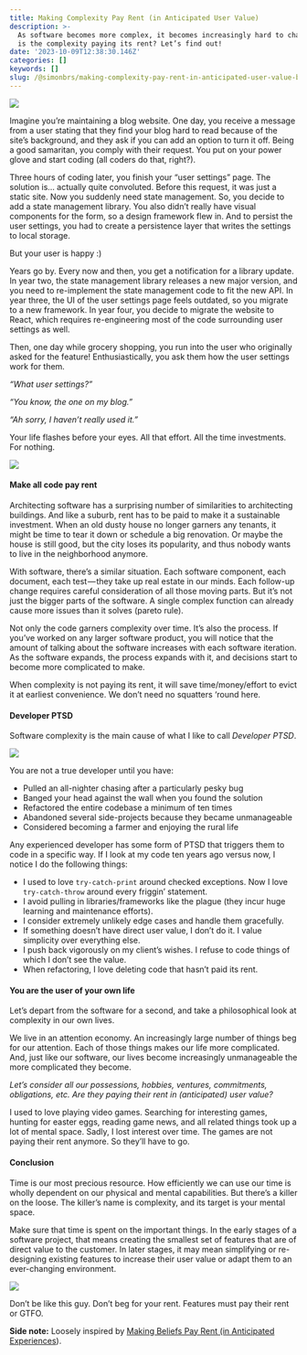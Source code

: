 ```yaml
---
title: Making Complexity Pay Rent (in Anticipated User Value)
description: >-
  As software becomes more complex, it becomes increasingly hard to change. But
  is the complexity paying its rent? Let’s find out!
date: '2023-10-09T12:38:30.146Z'
categories: []
keywords: []
slug: /@simonbrs/making-complexity-pay-rent-in-anticipated-user-value-b2a691497388
---
```


![](img/1__AWGffmU2tjkj7mIbXyJmYw.jpeg)

Imagine you’re maintaining a blog website. One day, you receive a message from a user stating that they find your blog hard to read because of the site’s background, and they ask if you can add an option to turn it off. Being a good samaritan, you comply with their request. You put on your power glove and start coding (all coders do that, right?).

Three hours of coding later, you finish your “user settings” page. The solution is… actually quite convoluted. Before this request, it was just a static site. Now you suddenly need state management. So, you decide to add a state management library. You also didn’t really have visual components for the form, so a design framework flew in. And to persist the user settings, you had to create a persistence layer that writes the settings to local storage.

But your user is happy :)

Years go by. Every now and then, you get a notification for a library update. In year two, the state management library releases a new major version, and you need to re-implement the state management code to fit the new API. In year three, the UI of the user settings page feels outdated, so you migrate to a new framework. In year four, you decide to migrate the website to React, which requires re-engineering most of the code surrounding user settings as well.

Then, one day while grocery shopping, you run into the user who originally asked for the feature! Enthusiastically, you ask them how the user settings work for them.

_“What user settings?”_

_“You know, the one on my blog.”_

_“Ah sorry, I haven’t really used it.”_

Your life flashes before your eyes. All that effort. All the time investments. For nothing.

![](img/1__IY2itHjJeQVGqYYxMQbKmQ.png)

#### **Make all code pay rent**

Architecting software has a surprising number of similarities to architecting buildings. And like a suburb, rent has to be paid to make it a sustainable investment. When an old dusty house no longer garners any tenants, it might be time to tear it down or schedule a big renovation. Or maybe the house is still good, but the city loses its popularity, and thus nobody wants to live in the neighborhood anymore.

With software, there’s a similar situation. Each software component, each document, each test — they take up real estate in our minds. Each follow-up change requires careful consideration of all those moving parts. But it’s not just the bigger parts of the software. A single complex function can already cause more issues than it solves (pareto rule).

Not only the code garners complexity over time. It’s also the process. If you’ve worked on any larger software product, you will notice that the amount of talking about the software increases with each software iteration. As the software expands, the process expands with it, and decisions start to become more complicated to make.

When complexity is not paying its rent, it will save time/money/effort to evict it at earliest convenience. We don’t need no squatters ‘round here.

#### **Developer PTSD**

Software complexity is the main cause of what I like to call _Developer PTSD_.

![](img/1____qGvUo3D63poolSZtBO8hQ.jpeg)

You are not a true developer until you have:

*   Pulled an all-nighter chasing after a particularly pesky bug
*   Banged your head against the wall when you found the solution
*   Refactored the entire codebase a minimum of ten times
*   Abandoned several side-projects because they became unmanageable
*   Considered becoming a farmer and enjoying the rural life

Any experienced developer has some form of PTSD that triggers them to code in a specific way. If I look at my code ten years ago versus now, I notice I do the following things:

*   I used to love `try-catch-print` around checked exceptions. Now I love `try-catch-throw` around every friggin’ statement.
*   I avoid pulling in libraries/frameworks like the plague (they incur huge learning and maintenance efforts).
*   I consider extremely unlikely edge cases and handle them gracefully.
*   If something doesn’t have direct user value, I don’t do it. I value simplicity over everything else.
*   I push back vigorously on my client’s wishes. I refuse to code things of which I don’t see the value.
*   When refactoring, I love deleting code that hasn’t paid its rent.

#### **You are the user of your own life**

Let’s depart from the software for a second, and take a philosophical look at complexity in our own lives.

We live in an attention economy. An increasingly large number of things beg for our attention. Each of those things makes our life more complicated. And, just like our software, our lives become increasingly unmanageable the more complicated they become.

_Let’s consider all our possessions, hobbies, ventures, commitments, obligations, etc. Are they paying their rent in (anticipated) user value?_

I used to love playing video games. Searching for interesting games, hunting for easter eggs, reading game news, and all related things took up a lot of mental space. Sadly, I lost interest over time. The games are not paying their rent anymore. So they’ll have to go.

#### **Conclusion**

Time is our most precious resource. How efficiently we can use our time is wholly dependent on our physical and mental capabilities. But there’s a killer on the loose. The killer’s name is complexity, and its target is your mental space.

Make sure that time is spent on the important things. In the early stages of a software project, that means creating the smallest set of features that are of direct value to the customer. In later stages, it may mean simplifying or re-designing existing features to increase their user value or adapt them to an ever-changing environment.

![](img/1__D2l786rpeuvWq9FrRFNaSA.jpeg)

Don’t be like this guy. Don’t beg for your rent. Features must pay their rent or GTFO.

**Side note:** Loosely inspired by [Making Beliefs Pay Rent (in Anticipated Experiences](https://www.lesswrong.com/posts/a7n8GdKiAZRX86T5A/making-beliefs-pay-rent-in-anticipated-experiences)).